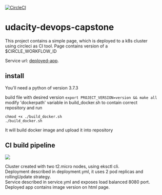 [![CircleCI](https://circleci.com/gh/vsemashko/udacity-devops-capstone.svg?style=svg)](https://app.circleci.com/pipelines/github/vsemashko/udacity-devops-capstone)


# udacity-devops-capstone

This project contains a simple page, which is deployed to a k8s cluster using circleci as CI tool.
Page contains version of a $CIRCLE_WORKFLOW_ID

Service url: [deployed-app](http://aa8da2d38655243eca783d675775f61b-1635727752.us-east-2.elb.amazonaws.com:8080).

## install
You'll need a python of version 3.7.3

build file with desired version
```export PROJECT_VERSION=version && make all```
modify 'dockerpath' variable in build_docker.sh to contain correct repository and run
```
chmod +x ./build_docker.sh
./build_docker.sh
```
It will build docker image and upload it into repository

## CI build pipeline

![](screenshots/udacity_devlops_capstone_pipeline.png#resize50) 

Cluster created with two t2.micro nodes, using eksctl cli.  
Deployment described in deployment.yml, it uses 2 pod replicas and rollingUpdate strategy.  
Service described in service.yml and exposes load balanced 8080 port.  
Deployed app contains image version on html page.

